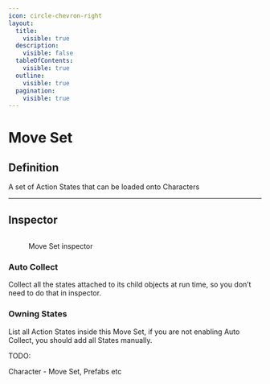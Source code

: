```yaml
---
icon: circle-chevron-right
layout:
  title:
    visible: true
  description:
    visible: false
  tableOfContents:
    visible: true
  outline:
    visible: true
  pagination:
    visible: true
---
```


# Move Set

## Definition

A set of Action States that can be loaded onto Characters

***

## Inspector

<figure><img src="https://lh7-rt.googleusercontent.com/docsz/AD_4nXcUlqElHxgw3K3Lzo_iYw78R6vN23V8fiOilgAolVCOvAfYOVLUGrVBqjcPZ8hrIquOv42nfYsJosIx9JxdMO7DPeeje6b7agwU4xh8-DeWZ7fcHeh5S7aAVpx7GeOW2TIW1N0sO3Oa3txZtUC_vQ6LfyP9?key=wjgYipemgHjXa5pb_ZH-6A" alt=""><figcaption><p>Move Set inspector</p></figcaption></figure>

### Auto Collect

Collect all the states attached to its child objects at run time, so you don’t need to do that in inspector.

### Owning States

List all Action States inside this Move Set, if you are not enabling Auto Collect, you should add all States manually.



TODO:

Character - Move Set, Prefabs etc





